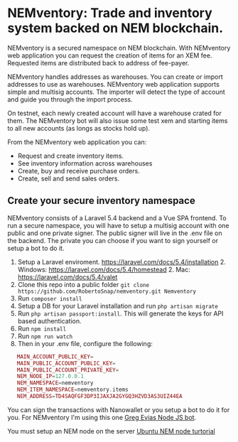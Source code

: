 # NEMventory: Trade and inventory system backed on NEM blockchain.

NEMventory is a secured namespace on NEM blockchain. With NEMventory web application you can request the creation of items for an XEM fee. Requested items are distributed back to address of fee-payer. 

NEMventory handles addresses as warehouses. You can create or import addresses to use as warehouses. NEMventory web application supports simple and multisig accounts. The importer will detect the type of account and guide you through the import process. 

On testnet, each newly created account will have a warehouse crated for them. The NEMventory bot will also issue some test xem and starting items to all new accounts (as longs as stocks hold up).

From the NEMventory web application you can:
- Request and create inventory items.
- See inventory information across warehouses
- Create, buy and receive purchase orders.
- Create, sell and send sales orders. 

## Create your secure inventory namespace
NEMventory consists of a Laravel 5.4 backend and a Vue SPA frontend. To run a secure namespace, you will have to setup a multisig account with one public and one private signer. The public signer will live in the .env file on the backend. The private you can choose if you want to sign yourself or setup a bot to do it.

1. Setup a Laravel enviroment. https://laravel.com/docs/5.4/installation 
   2. Windows: https://laravel.com/docs/5.4/homestead
   2. Mac: https://laravel.com/docs/5.4/valet
1. Clone this repo into a public folder ```git clone https://github.com/RobertoSnap/nemventory.git Nemventory```
1. Run ```composer install```
1. Setup a DB for your Laravel installation and run ```php artisan migrate```
1. Run ```php artisan passport:install```. This will generate the keys for API based authentication.
1. Run ```npm install```
1. Run ```npm run watch```
1. Then in your .env file, configure the following:

```PHP MAIN_ACCOUNT_ADDRESS=
   MAIN_ACCOUNT_PUBLIC_KEY=
   MAIN_PUBLIC_ACCOUNT_PUBLIC_KEY=
   MAIN_PUBLIC_ACCOUNT_PRIVATE_KEY=
   NEM_NODE_IP=127.0.0.1
   NEM_NAMESPACE=nemventory
   NEM_ITEM_NAMESPACE=nemventory.items
   NEM_ADDRESS=TD4SAQFGF3DP3IJAXJA2GYGQ3HZVD3AS3UIZ44EA
```

You can sign the transactions with Nanowallet or you setup a bot to do it for you. For NEMventory I'm using this one [Greg Evias Node JS bot](https://github.com/evias/nem-nodejs-bot).

You must setup an NEM node on the server [Ubuntu NEM node turtorial](https://blog.nem.io/ubuntu-installation-guide-standalone/)